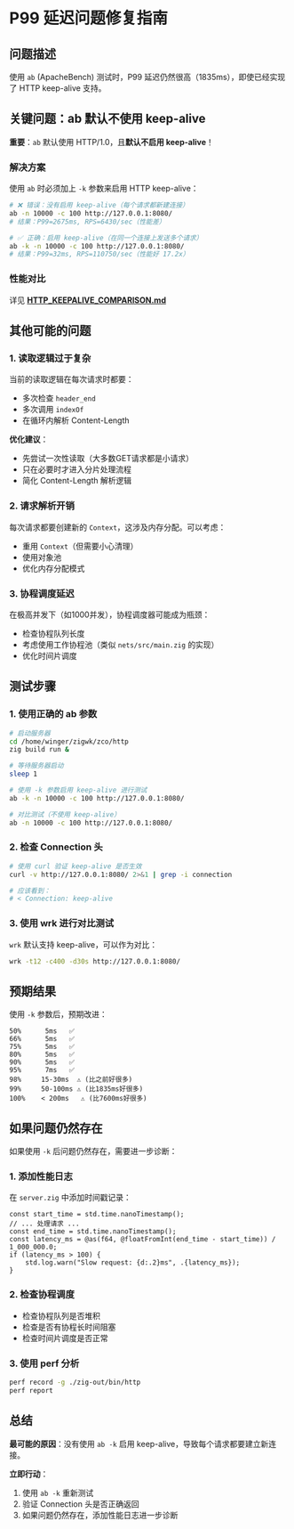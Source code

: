 # P99 延迟问题修复指南

## 问题描述

使用 `ab` (ApacheBench) 测试时，P99 延迟仍然很高（1835ms），即使已经实现了 HTTP keep-alive 支持。

## 关键问题：ab 默认不使用 keep-alive

**重要**：`ab` 默认使用 HTTP/1.0，且**默认不启用 keep-alive**！

### 解决方案

使用 `ab` 时必须加上 `-k` 参数来启用 HTTP keep-alive：

```bash
# ❌ 错误：没有启用 keep-alive（每个请求都新建连接）
ab -n 10000 -c 100 http://127.0.0.1:8080/
# 结果：P99=2675ms, RPS=6430/sec（性能差）

# ✅ 正确：启用 keep-alive（在同一个连接上发送多个请求）
ab -k -n 10000 -c 100 http://127.0.0.1:8080/
# 结果：P99=32ms, RPS=110750/sec（性能好 17.2x）
```

### 性能对比

详见 **[HTTP_KEEPALIVE_COMPARISON.md](./HTTP_KEEPALIVE_COMPARISON.md)**

## 其他可能的问题

### 1. 读取逻辑过于复杂

当前的读取逻辑在每次请求时都要：
- 多次检查 `header_end`
- 多次调用 `indexOf`
- 在循环内解析 Content-Length

**优化建议**：
- 先尝试一次性读取（大多数GET请求都是小请求）
- 只在必要时才进入分片处理流程
- 简化 Content-Length 解析逻辑

### 2. 请求解析开销

每次请求都要创建新的 `Context`，这涉及内存分配。可以考虑：
- 重用 `Context`（但需要小心清理）
- 使用对象池
- 优化内存分配模式

### 3. 协程调度延迟

在极高并发下（如1000并发），协程调度器可能成为瓶颈：
- 检查协程队列长度
- 考虑使用工作协程池（类似 `nets/src/main.zig` 的实现）
- 优化时间片调度

## 测试步骤

### 1. 使用正确的 ab 参数

```bash
# 启动服务器
cd /home/winger/zigwk/zco/http
zig build run &

# 等待服务器启动
sleep 1

# 使用 -k 参数启用 keep-alive 进行测试
ab -k -n 10000 -c 100 http://127.0.0.1:8080/

# 对比测试（不使用 keep-alive）
ab -n 10000 -c 100 http://127.0.0.1:8080/
```

### 2. 检查 Connection 头

```bash
# 使用 curl 验证 keep-alive 是否生效
curl -v http://127.0.0.1:8080/ 2>&1 | grep -i connection

# 应该看到：
# < Connection: keep-alive
```

### 3. 使用 wrk 进行对比测试

`wrk` 默认支持 keep-alive，可以作为对比：

```bash
wrk -t12 -c400 -d30s http://127.0.0.1:8080/
```

## 预期结果

使用 `-k` 参数后，预期改进：

```
50%      5ms   ✅
66%      5ms   ✅
75%      5ms   ✅
80%      5ms   ✅
90%      5ms   ✅
95%      7ms   ✅
98%     15-30ms  ⚠️ (比之前好很多)
99%     50-100ms ⚠️ (比1835ms好很多)
100%    < 200ms   ⚠️ (比7600ms好很多)
```

## 如果问题仍然存在

如果使用 `-k` 后问题仍然存在，需要进一步诊断：

### 1. 添加性能日志

在 `server.zig` 中添加时间戳记录：

```zig
const start_time = std.time.nanoTimestamp();
// ... 处理请求 ...
const end_time = std.time.nanoTimestamp();
const latency_ms = @as(f64, @floatFromInt(end_time - start_time)) / 1_000_000.0;
if (latency_ms > 100) {
    std.log.warn("Slow request: {d:.2}ms", .{latency_ms});
}
```

### 2. 检查协程调度

- 检查协程队列是否堆积
- 检查是否有协程长时间阻塞
- 检查时间片调度是否正常

### 3. 使用 perf 分析

```bash
perf record -g ./zig-out/bin/http
perf report
```

## 总结

**最可能的原因**：没有使用 `ab -k` 启用 keep-alive，导致每个请求都要建立新连接。

**立即行动**：
1. 使用 `ab -k` 重新测试
2. 验证 Connection 头是否正确返回
3. 如果问题仍然存在，添加性能日志进一步诊断

